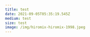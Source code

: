 ```yaml
---
title: test
date: 2021-09-05T05:35:19.545Z
medium: test
size: test
image: /img/hiromix-hiromix-1998.jpeg
---
```

